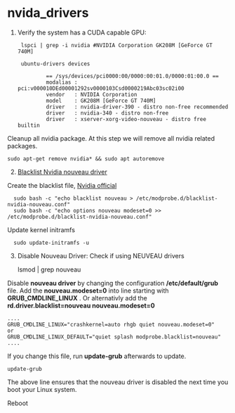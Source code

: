 # nvida_drivers
1) Verify the system has a CUDA capable GPU:


        lspci | grep -i nvidia #NVIDIA Corporation GK208M [GeForce GT 740M] 
    
        ubuntu-drivers devices

                == /sys/devices/pci0000:00/0000:00:01.0/0000:01:00.0 ==
                modalias : pci:v000010DEd00001292sv0000103Csd0000219Abc03sc02i00
                vendor   : NVIDIA Corporation
                model    : GK208M [GeForce GT 740M]
                driver   : nvidia-driver-390 - distro non-free recommended
                driver   : nvidia-340 - distro non-free
                driver   : xserver-xorg-video-nouveau - distro free builtin

Cleanup all nvidia package. At this step we will remove all nvidia related packages.

    sudo apt-get remove nvidia* && sudo apt autoremove




2) [Blacklist Nvidia nouveau driver](https://linuxconfig.org/how-to-disable-nouveau-nvidia-driver-on-ubuntu-18-04-bionic-beaver-linux)

Create the blacklist file, [Nvidia official](https://docs.nvidia.com/cuda/cuda-installation-guide-linux/index.html#runfile-nouveau) 

      sudo bash -c "echo blacklist nouveau > /etc/modprobe.d/blacklist-nvidia-nouveau.conf"
      sudo bash -c "echo options nouveau modeset=0 >> /etc/modprobe.d/blacklist-nvidia-nouveau.conf"

Update kernel initramfs

      sudo update-initramfs -u

3) Disable Nouveau Driver:
Check if using NEUVEAU drivers
      
      
      lsmod | grep nouveau

Disable **nouveau driver** by changing the configuration **/etc/default/grub** file. Add the **nouveau.modeset=0** into line starting with **GRUB_CMDLINE_LINUX** . Or alternativly add the **rd.driver.blacklist=nouveau nouveau.modeset=0**
    
    ....
    GRUB_CMDLINE_LINUX="crashkernel=auto rhgb quiet nouveau.modeset=0"  
    or
    GRUB_CMDLINE_LINUX_DEFAULT="quiet splash modprobe.blacklist=nouveau"
    ....

If you change this file, run **update-grub** afterwards to update. 

    update-grub
  
The above line ensures that the nouveau driver is disabled the next time you boot your Linux system.


Reboot




